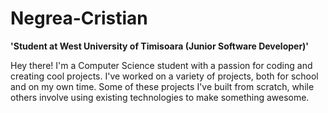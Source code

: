 # Negrea-Cristian

**'Student at West University of Timisoara (Junior Software Developer)'**

Hey there! I'm a Computer Science student with a passion for coding and creating cool projects. I've worked on a variety of projects, both for school and on my own time. Some of these projects I've built from scratch, while others involve using existing technologies to make something awesome.
